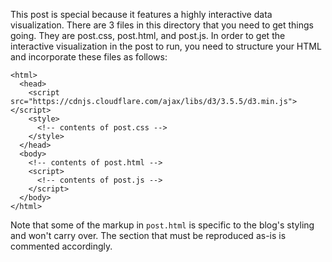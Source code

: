 This post is special because it features a highly interactive data visualization. There are 3 files in this directory that you need to get things going. They are post.css, post.html, and post.js. In order to get the interactive visualization in the post to run, you need to structure your HTML and incorporate these files as follows:

```
<html>
  <head>
    <script src="https://cdnjs.cloudflare.com/ajax/libs/d3/3.5.5/d3.min.js"></script>
    <style>
      <!-- contents of post.css -->
    </style>
  </head>
  <body>
    <!-- contents of post.html -->
    <script>
      <!-- contents of post.js -->
    </script>
  </body>
</html>
```

Note that some of the markup in `post.html` is specific to the blog's styling and won't carry over. The section that must be reproduced as-is is commented accordingly.